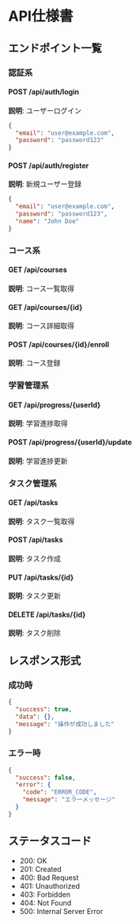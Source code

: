 # API仕様書

## エンドポイント一覧

### 認証系

#### POST /api/auth/login
**説明**: ユーザーログイン
```json
{
  "email": "user@example.com",
  "password": "password123"
}
```

#### POST /api/auth/register
**説明**: 新規ユーザー登録
```json
{
  "email": "user@example.com",
  "password": "password123",
  "name": "John Doe"
}
```

### コース系

#### GET /api/courses
**説明**: コース一覧取得

#### GET /api/courses/{id}
**説明**: コース詳細取得

#### POST /api/courses/{id}/enroll
**説明**: コース登録

### 学習管理系

#### GET /api/progress/{userId}
**説明**: 学習進捗取得

#### POST /api/progress/{userId}/update
**説明**: 学習進捗更新

### タスク管理系

#### GET /api/tasks
**説明**: タスク一覧取得

#### POST /api/tasks
**説明**: タスク作成

#### PUT /api/tasks/{id}
**説明**: タスク更新

#### DELETE /api/tasks/{id}
**説明**: タスク削除

## レスポンス形式

### 成功時
```json
{
  "success": true,
  "data": {},
  "message": "操作が成功しました"
}
```

### エラー時
```json
{
  "success": false,
  "error": {
    "code": "ERROR_CODE",
    "message": "エラーメッセージ"
  }
}
```

## ステータスコード

- 200: OK
- 201: Created
- 400: Bad Request
- 401: Unauthorized
- 403: Forbidden
- 404: Not Found
- 500: Internal Server Error